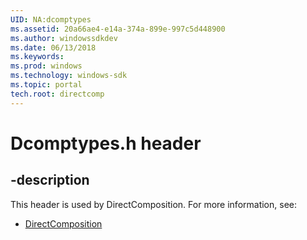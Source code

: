 ```yaml
---
UID: NA:dcomptypes
ms.assetid: 20a66ae4-e14a-374a-899e-997c5d448900
ms.author: windowssdkdev
ms.date: 06/13/2018
ms.keywords: 
ms.prod: windows
ms.technology: windows-sdk
ms.topic: portal
tech.root: directcomp
---
```


# Dcomptypes.h header


## -description


This header is used by DirectComposition. For more information, see:

- [DirectComposition](../_directcomp/index.md)
